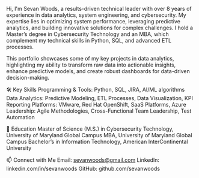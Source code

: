 Hi, I'm Sevan Woods, a results-driven technical leader with over 8 years of experience in data analytics, system engineering, and cybersecurity. My expertise lies in optimizing system performance, leveraging predictive analytics, and building innovative solutions for complex challenges. I hold a Master’s degree in Cybersecurity Technology and an MBA, which complement my technical skills in Python, SQL, and advanced ETL processes.

This portfolio showcases some of my key projects in data analytics, highlighting my ability to transform raw data into actionable insights, enhance predictive models, and create robust dashboards for data-driven decision-making.

🛠️ Key Skills
Programming & Tools: Python, SQL, JIRA, AI/ML algorithms
Data Analytics: Predictive Modeling, ETL Processes, Data Visualization, KPI Reporting
Platforms: VMware, Red Hat OpenShift, SaaS Platforms, Azure
Leadership: Agile Methodologies, Cross-Functional Team Leadership, Test Automation

📘 Education
Master of Science (M.S.) in Cybersecurity Technology, University of Maryland Global Campus
MBA, University of Maryland Global Campus
Bachelor’s in Information Technology, American InterContinental University

📫 Connect with Me
Email: sevanwoods@gmail.com
LinkedIn: linkedin.com/in/sevanwoods
GitHub: github.com/sevanwoods

